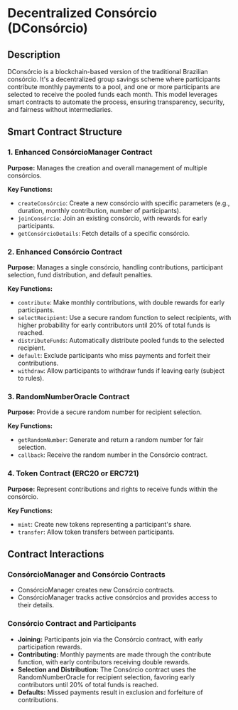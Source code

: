 # Decentralized Consórcio (DConsórcio)

## Description

DConsórcio is a blockchain-based version of the traditional Brazilian consórcio. It's a decentralized group savings scheme where participants contribute monthly payments to a pool, and one or more participants are selected to receive the pooled funds each month. This model leverages smart contracts to automate the process, ensuring transparency, security, and fairness without intermediaries.

## Smart Contract Structure

### 1. Enhanced ConsórcioManager Contract

**Purpose:** Manages the creation and overall management of multiple consórcios.

**Key Functions:**
- `createConsórcio`: Create a new consórcio with specific parameters (e.g., duration, monthly contribution, number of participants).
- `joinConsórcio`: Join an existing consórcio, with rewards for early participants.
- `getConsórcioDetails`: Fetch details of a specific consórcio.

### 2. Enhanced Consórcio Contract

**Purpose:** Manages a single consórcio, handling contributions, participant selection, fund distribution, and default penalties.

**Key Functions:**
- `contribute`: Make monthly contributions, with double rewards for early participants.
- `selectRecipient`: Use a secure random function to select recipients, with higher probability for early contributors until 20% of total funds is reached.
- `distributeFunds`: Automatically distribute pooled funds to the selected recipient.
- `default`: Exclude participants who miss payments and forfeit their contributions.
- `withdraw`: Allow participants to withdraw funds if leaving early (subject to rules).

### 3. RandomNumberOracle Contract

**Purpose:** Provide a secure random number for recipient selection.

**Key Functions:**
- `getRandomNumber`: Generate and return a random number for fair selection.
- `callback`: Receive the random number in the Consórcio contract.

### 4. Token Contract (ERC20 or ERC721)

**Purpose:** Represent contributions and rights to receive funds within the consórcio.

**Key Functions:**
- `mint`: Create new tokens representing a participant's share.
- `transfer`: Allow token transfers between participants.

## Contract Interactions

### ConsórcioManager and Consórcio Contracts
- ConsórcioManager creates new Consórcio contracts.
- ConsórcioManager tracks active consórcios and provides access to their details.

### Consórcio Contract and Participants
- **Joining:** Participants join via the Consórcio contract, with early participation rewards.
- **Contributing:** Monthly payments are made through the contribute function, with early contributors receiving double rewards.
- **Selection and Distribution:** The Consórcio contract uses the RandomNumberOracle for recipient selection, favoring early contributors until 20% of total funds is reached.
- **Defaults:** Missed payments result in exclusion and forfeiture of contributions.
